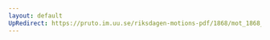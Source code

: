 ```yaml
---
layout: default
UpRedirect: https://pruto.im.uu.se/riksdagen-motions-pdf/1868/mot_1868__ak__263/mot_1868__ak__263-002.pdf
---
```

